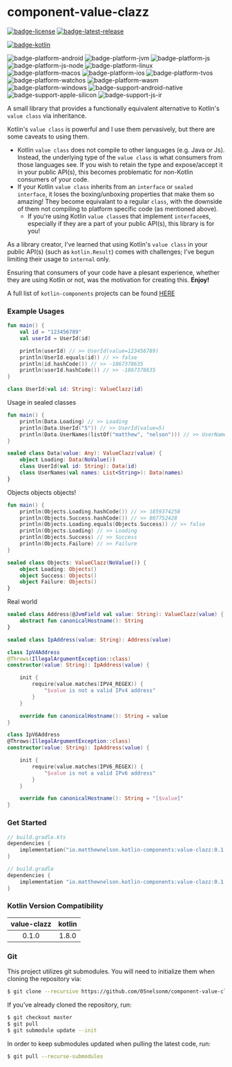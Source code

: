 # component-value-clazz
[![badge-license]][url-license]
[![badge-latest-release]][url-latest-release]

[![badge-kotlin]][url-kotlin]

![badge-platform-android]
![badge-platform-jvm]
![badge-platform-js]
![badge-platform-js-node]
![badge-platform-linux]
![badge-platform-macos]
![badge-platform-ios]
![badge-platform-tvos]
![badge-platform-watchos]
![badge-platform-wasm]
![badge-platform-windows]
![badge-support-android-native]
![badge-support-apple-silicon]
![badge-support-js-ir]

A small library that provides a functionally equivalent alternative to Kotlin's 
`value class` via inheritance.

Kotlin's `value class` is powerful and I use them pervasively, but there are some caveats 
to using them.
 - Kotlin `value class` does not compile to other languages (e.g. Java or Js). Instead, 
   the underlying type of the `value class` is what consumers from those languages see. If 
   you wish to retain the type and expose/accept it in your public API(s), this becomes 
   problematic for non-Kotlin consumers of your code.
 - If your Kotlin `value class` inherits from an `interface` or `sealed interface`, it
   loses the boxing/unboxing properties that make them so amazing! They become equivalant
   to a regular `class`, with the downside of them not compiling to platform specific
   code (as mentioned above).
     - If you're using Kotlin `value class`es that implement `interface`es, especially if they
       are a part of your public API(s), this library is for you!

As a library creator, I've learned that using Kotlin's `value class` in your public API(s) 
(such as `kotlin.Result`) comes with challenges; I've begun limiting their usage to `internal`
only.

Ensuring that consumers of your code have a plesant experience, whether they are using Kotlin 
or not, was the motivation for creating this. **Enjoy!**

A full list of `kotlin-components` projects can be found [HERE][url-kotlin-components]

### Example Usages

```kotlin
fun main() {
    val id = "123456789"
    val userId = UserId(id)

    println(userId) // >> UserId(value=123456789)
    println(UserId.equals(id)) // >> false
    println(id.hashCode()) // >> -1867378635
    println(userId.hashCode()) // >> -1867378635
}

class UserId(val id: String): ValueClazz(id)
```

Usage in sealed classes
```kotlin
fun main() {
    println(Data.Loading) // >> Loading
    println(Data.UserId("5")) // >> UserId(value=5)
    println(Data.UserNames(listOf("matthew", "nelson"))) // >> UserNames(value=[matthew, nelson])
}

sealed class Data(value: Any): ValueClazz(value) {
    object Loading: Data(NoValue())
    class UserId(val id: String): Data(id)
    class UserNames(val names: List<String>): Data(names)
}
```

Objects objects objects!

```kotlin
fun main() {
    println(Objects.Loading.hashCode()) // >> 1859374258
    println(Objects.Success.hashCode()) // >> 807752428
    println(Objects.Loading.equals(Objects.Success)) // >> false
    println(Objects.Loading) // >> Loading
    println(Objects.Success) // >> Success
    println(Objects.Failure) // >> Failure
}

sealed class Objects: ValueClazz(NoValue()) {
    object Loading: Objects()
    object Success: Objects()
    object Failure: Objects()
}
```

Real world
```kotlin
sealed class Address(@JvmField val value: String): ValueClazz(value) {
    abstract fun canonicalHostname(): String
}

sealed class IpAddress(value: String): Address(value)

class IpV4Address
@Throws(IllegalArgumentException::class)
constructor(value: String): IpAddress(value) {

    init {
        require(value.matches(IPV4_REGEX)) {
            "$value is not a valid IPv4 address"
        }
    }

    override fun canonicalHostname(): String = value
}

class IpV6Address
@Throws(IllegalArgumentException::class)
constructor(value: String): IpAddress(value) {

    init {
        require(value.matches(IPV6_REGEX)) {
            "$value is not a valid IPv6 address"
        }
    }

    override fun canonicalHostname(): String = "[$value]"
}
```

### Get Started

<!-- TAG_VERSION -->

```kotlin
// build.gradle.kts
dependencies {
    implementation("io.matthewnelson.kotlin-components:value-clazz:0.1.0")
}
```

<!-- TAG_VERSION -->

```groovy
// build.gradle
dependencies {
    implementation "io.matthewnelson.kotlin-components:value-clazz:0.1.0"
}
```

### Kotlin Version Compatibility

<!-- TAG_VERSION -->

| value-clazz | kotlin |
|:-----------:|:------:|
|    0.1.0    | 1.8.0  |

### Git

This project utilizes git submodules. You will need to initialize them when
cloning the repository via:

```bash
$ git clone --recursive https://github.com/05nelsonm/component-value-clazz.git
```

If you've already cloned the repository, run:
```bash
$ git checkout master
$ git pull
$ git submodule update --init
```

In order to keep submodules updated when pulling the latest code, run:
```bash
$ git pull --recurse-submodules
```

<!-- TAG_VERSION -->
[badge-latest-release]: https://img.shields.io/badge/latest--release-0.1.0-blue.svg?style=flat
[badge-license]: https://img.shields.io/badge/license-Apache%20License%202.0-blue.svg?style=flat

<!-- TAG_DEPENDENCIES -->
[badge-kotlin]: https://img.shields.io/badge/kotlin-1.8.0-blue.svg?logo=kotlin

<!-- TAG_PLATFORMS -->
[badge-platform-android]: http://img.shields.io/badge/-android-6EDB8D.svg?style=flat
[badge-platform-jvm]: http://img.shields.io/badge/-jvm-DB413D.svg?style=flat
[badge-platform-js]: http://img.shields.io/badge/-js-F8DB5D.svg?style=flat
[badge-platform-js-node]: https://img.shields.io/badge/-nodejs-68a063.svg?style=flat
[badge-platform-linux]: http://img.shields.io/badge/-linux-2D3F6C.svg?style=flat
[badge-platform-macos]: http://img.shields.io/badge/-macos-111111.svg?style=flat
[badge-platform-ios]: http://img.shields.io/badge/-ios-CDCDCD.svg?style=flat
[badge-platform-tvos]: http://img.shields.io/badge/-tvos-808080.svg?style=flat
[badge-platform-watchos]: http://img.shields.io/badge/-watchos-C0C0C0.svg?style=flat
[badge-platform-wasm]: https://img.shields.io/badge/-wasm-624FE8.svg?style=flat
[badge-platform-windows]: http://img.shields.io/badge/-windows-4D76CD.svg?style=flat
[badge-support-android-native]: http://img.shields.io/badge/support-[AndroidNative]-6EDB8D.svg?style=flat
[badge-support-apple-silicon]: http://img.shields.io/badge/support-[AppleSilicon]-43BBFF.svg?style=flat
[badge-support-js-ir]: https://img.shields.io/badge/support-[js--IR]-AAC4E0.svg?style=flat

[url-latest-release]: https://github.com/05nelsonm/component-value-clazz/releases/latest
[url-license]: https://www.apache.org/licenses/LICENSE-2.0.txt
[url-kotlin]: https://kotlinlang.org
[url-kotlin-components]: https://kotlin-components.matthewnelson.io
